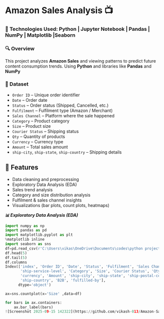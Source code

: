 # **Amazon Sales Analysis 📺**  

### 🚀 **Technologies Used:** Python | Jupyter Notebook | Pandas | NumPy  | Matplotlib |Seaborn

### **🔍 Overview**  
This project analyzes **Amazon Sales** and viewing patterns to predict future content consumption trends. Using **Python** and libraries like **Pandas** and **NumPy**

### **📂 Dataset**  
- `Order ID` – Unique order identifier  
- `Date` – Order date  
- `Status` – Order status (Shipped, Cancelled, etc.)  
- `Fulfilment` – Fulfilment type (Amazon / Merchant)  
- `Sales Channel` – Platform where the sale happened  
- `Category` – Product category  
- `Size` – Product size  
- `Courier Status` – Shipping status  
- `Qty` – Quantity of products  
- `Currency` – Currency type  
- `Amount` – Total sales amount  
- `ship-city`, `ship-state`, `ship-country` – Shipping details  

## 🚀 Features
- Data cleaning and preprocessing
- Exploratory Data Analysis (EDA)
- Sales trend analysis
- Category and size distribution analysis
- Fulfilment & sales channel insights
- Visualizations (bar plots, count plots, heatmaps)

***📊 Exploratory Data Analysis (EDA)***

```python
import numpy as np
import pandas as pd
import matplotlib.pyplot as plt 
%matplotlib inline
import seaborn as sns
df=pd.read_csv(r'C:\Users\vikas\OneDrive\Documents\codes\python project\Python_Amazon_Sales_Analysis-main\Amazon Sale Report.csv',encoding= 'unicode_escape')
df.head(5)
df.tail(5)
df.columns
Index(['index', 'Order ID', 'Date', 'Status', 'Fulfilment', 'Sales Channel',
       'ship-service-level', 'Category', 'Size', 'Courier Status', 'Qty',
       'currency', 'Amount', 'ship-city', 'ship-state', 'ship-postal-code',
       'ship-country', 'B2B', 'fulfilled-by'],
      dtype='object')

ax=sns.countplot(x='Size' ,data=df)

for bars in ax.containers:
    ax.bar_label(bars)
![Screenshot 2025-09-15 142322](https://github.com/vikash-013/Amazon-Sales-Analysis/blob/main/Screenshot%202025-09-15%20142322.png)
    

